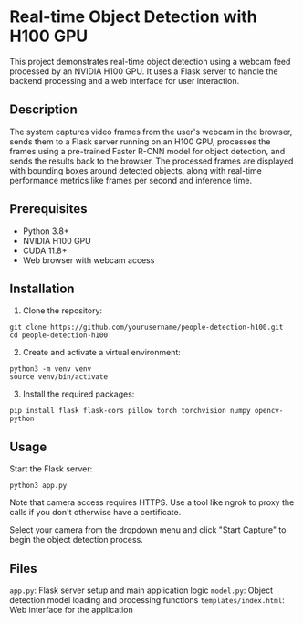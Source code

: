 # Real-time Object Detection with H100 GPU

This project demonstrates real-time object detection using a webcam feed processed by an NVIDIA H100 GPU. It uses a Flask server to handle the backend processing and a web interface for user interaction.

## Description

The system captures video frames from the user's webcam in the browser, sends them to a Flask server running on an H100 GPU, processes the frames using a pre-trained Faster R-CNN model for object detection, and sends the results back to the browser. The processed frames are displayed with bounding boxes around detected objects, along with real-time performance metrics like frames per second and inference time.

## Prerequisites

- Python 3.8+
- NVIDIA H100 GPU
- CUDA 11.8+
- Web browser with webcam access

## Installation

1. Clone the repository:

```
git clone https://github.com/yourusername/people-detection-h100.git
cd people-detection-h100
```

2. Create and activate a virtual environment:

```
python3 -m venv venv
source venv/bin/activate
```

3. Install the required packages:

```
pip install flask flask-cors pillow torch torchvision numpy opencv-python
```

## Usage

Start the Flask server:

```
python3 app.py
```

Note that camera access requires HTTPS. Use a tool like ngrok to proxy the calls if you don't otherwise have a certificate.

Select your camera from the dropdown menu and click "Start Capture" to begin the object detection process.

## Files

`app.py`: Flask server setup and main application logic
`model.py`: Object detection model loading and processing functions
`templates/index.html`: Web interface for the application
